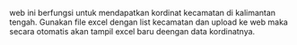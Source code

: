 web ini berfungsi untuk mendapatkan kordinat kecamatan di kalimantan tengah. Gunakan file excel dengan list kecamatan dan upload ke web maka secara otomatis akan tampil excel baru deengan data kordinatnya.
